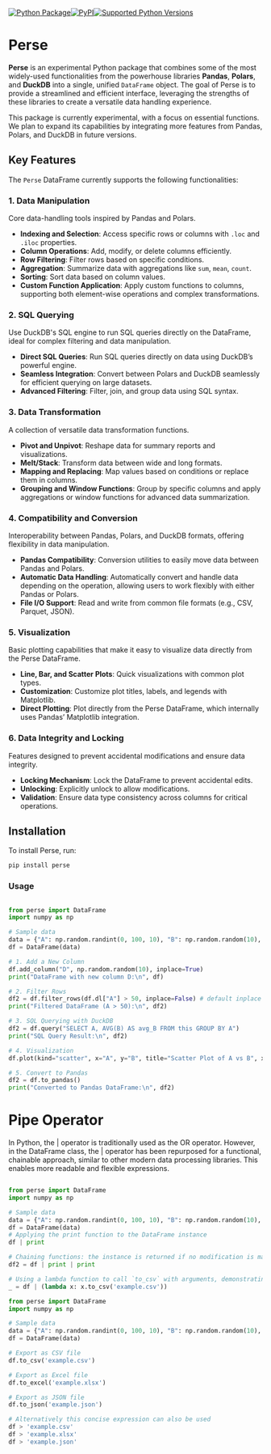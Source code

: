 [![Python Package](https://github.com/SermetPekin/perse/actions/workflows/python-package.yml/badge.svg)](https://github.com/SermetPekin/perse/actions/workflows/python-package.yml)[![PyPI](https://img.shields.io/pypi/v/perse)](https://img.shields.io/pypi/v/perse)[![Supported Python Versions](https://img.shields.io/pypi/pyversions/perse)](https://pypi.org/project/perse/) 





# Perse

**Perse** is an experimental Python package that combines some of the most widely-used functionalities from the powerhouse libraries **Pandas**, **Polars**, and **DuckDB** into a single, unified `DataFrame` object. The goal of Perse is to provide a streamlined and efficient interface, leveraging the strengths of these libraries to create a versatile data handling experience.

This package is currently experimental, with a focus on essential functions. We plan to expand its capabilities by integrating more features from Pandas, Polars, and DuckDB in future versions.

## Key Features

The `Perse` DataFrame currently supports the following functionalities:

### 1. Data Manipulation
Core data-handling tools inspired by Pandas and Polars.

- **Indexing and Selection**: Access specific rows or columns with `.loc` and `.iloc` properties.
- **Column Operations**: Add, modify, or delete columns efficiently.
- **Row Filtering**: Filter rows based on specific conditions.
- **Aggregation**: Summarize data with aggregations like `sum`, `mean`, `count`.
- **Sorting**: Sort data based on column values.
- **Custom Function Application**: Apply custom functions to columns, supporting both element-wise operations and complex transformations.

### 2. SQL Querying
Use DuckDB's SQL engine to run SQL queries directly on the DataFrame, ideal for complex filtering and data manipulation.

- **Direct SQL Queries**: Run SQL queries directly on data using DuckDB’s powerful engine.
- **Seamless Integration**: Convert between Polars and DuckDB seamlessly for efficient querying on large datasets.
- **Advanced Filtering**: Filter, join, and group data using SQL syntax.

### 3. Data Transformation
A collection of versatile data transformation functions.

- **Pivot and Unpivot**: Reshape data for summary reports and visualizations.
- **Melt/Stack**: Transform data between wide and long formats.
- **Mapping and Replacing**: Map values based on conditions or replace them in columns.
- **Grouping and Window Functions**: Group by specific columns and apply aggregations or window functions for advanced data summarization.

### 4. Compatibility and Conversion
Interoperability between Pandas, Polars, and DuckDB formats, offering flexibility in data manipulation.

- **Pandas Compatibility**: Conversion utilities to easily move data between Pandas and Polars.
- **Automatic Data Handling**: Automatically convert and handle data depending on the operation, allowing users to work flexibly with either Pandas or Polars.
- **File I/O Support**: Read and write from common file formats (e.g., CSV, Parquet, JSON).

### 5. Visualization
Basic plotting capabilities that make it easy to visualize data directly from the Perse DataFrame.

- **Line, Bar, and Scatter Plots**: Quick visualizations with common plot types.
- **Customization**: Customize plot titles, labels, and legends with Matplotlib.
- **Direct Plotting**: Plot directly from the Perse DataFrame, which internally uses Pandas’ Matplotlib integration.

### 6. Data Integrity and Locking
Features designed to prevent accidental modifications and ensure data integrity.

- **Locking Mechanism**: Lock the DataFrame to prevent accidental edits.
- **Unlocking**: Explicitly unlock to allow modifications.
- **Validation**: Ensure data type consistency across columns for critical operations.

## Installation

To install Perse, run:

```bash
pip install perse
```

### Usage 

```python 

from perse import DataFrame
import numpy as np

# Sample data
data = {"A": np.random.randint(0, 100, 10), "B": np.random.random(10), "C": np.random.choice(["X", "Y", "Z"], 10)}
df = DataFrame(data)

# 1. Add a New Column 
df.add_column("D", np.random.random(10), inplace=True)
print("DataFrame with new column D:\n", df)

# 2. Filter Rows
df2 = df.filter_rows(df.dl["A"] > 50, inplace=False) # default inplace = False 
print("Filtered DataFrame (A > 50):\n", df2)

# 3. SQL Querying with DuckDB
df2 = df.query("SELECT A, AVG(B) AS avg_B FROM this GROUP BY A")
print("SQL Query Result:\n", df2)

# 4. Visualization
df.plot(kind="scatter", x="A", y="B", title="Scatter Plot of A vs B", xlabel="A values", ylabel="B values")

# 5. Convert to Pandas
df2 = df.to_pandas()
print("Converted to Pandas DataFrame:\n", df2)


```





Pipe Operator
================
In Python, the | operator is traditionally used as the OR operator. However, in the DataFrame class, the | operator has been repurposed for a functional, chainable approach, similar to other modern data processing libraries. This enables more readable and flexible expressions.

```python 

from perse import DataFrame
import numpy as np

# Sample data
data = {"A": np.random.randint(0, 100, 10), "B": np.random.random(10), "C": np.random.choice(["X", "Y", "Z"], 10)}
df = DataFrame(data)
# Applying the print function to the DataFrame instance
df | print

# Chaining functions: the instance is returned if no modification is made
df2 = df | print | print

# Using a lambda function to call `to_csv` with arguments, demonstrating flexibility in piping
_ = df | (lambda x: x.to_csv('example.csv'))

```

```python 
from perse import DataFrame
import numpy as np

# Sample data
data = {"A": np.random.randint(0, 100, 10), "B": np.random.random(10), "C": np.random.choice(["X", "Y", "Z"], 10)}
df = DataFrame(data)

# Export as CSV file
df.to_csv('example.csv')

# Export as Excel file
df.to_excel('example.xlsx')

# Export as JSON file
df.to_json('example.json')

# Alternatively this concise expression can also be used
df > 'example.csv'
df > 'example.xlsx'
df > 'example.json'

```